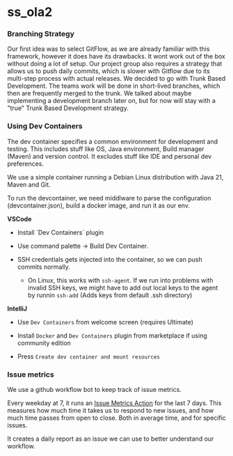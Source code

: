 # ss_ola2

### Branching Strategy

Our first idea was to select GitFlow, as we are already familiar with this framework, however it does have its drawbacks. It wont work out of the box without doing a lot of setup. Our project group also requires a strategy that allows us to push daily commits, which is slower with Gitflow due to its multi-step process with actual releases.
We decided to go with Trunk Based Development. The teams work will be done in short-lived branches, which then are frequently merged to the trunk.
We talked about maybe implementing a development branch later on, but for now will stay with a "true" Trunk Based Development strategy.

### Using Dev Containers

The dev container specifies a common environment for development and testing. This includes stuff like OS, Java environment, Build manager (Maven) and version control. It excludes stuff like IDE and personal dev preferences.

We use a simple container running a Debian Linux distribution with Java 21, Maven and Git.

To run the devcontainer, we need middlware to parse the configuration (devcontainer.json), build a docker image, and run it as our env.

**VSCode**

- Install ´Dev Containers´ plugin

- Use command palette -> Build Dev Container.

- SSH credentials gets injected into the container, so we can push commits normally.
    - On Linux, this works with `ssh-agent`. If we run into problems with invalid SSH keys, we might have to add out local keys to the agent by runnin `ssh-add` (Adds keys from default .ssh directory)

**IntelliJ**

- Use `Dev Containers` from welcome screen (requires Ultimate)

- Install `Docker` and `Dev Containers` plugin from marketplace if using community edition

- Press `Create dev container and mount resources`


### Issue metrics

We use a github workflow bot to keep track of issue metrics. 

Every weekday at 7, it runs an [Issue Metrics Action](https://github.com/marketplace/actions/issue-metrics) for the last 7 days. This measures how much time it takes us to respond to new issues, and how much time passes from open to close. Both in average time, and for specific issues.

It creates a daily report as an issue we can use to better understand our workflow. 